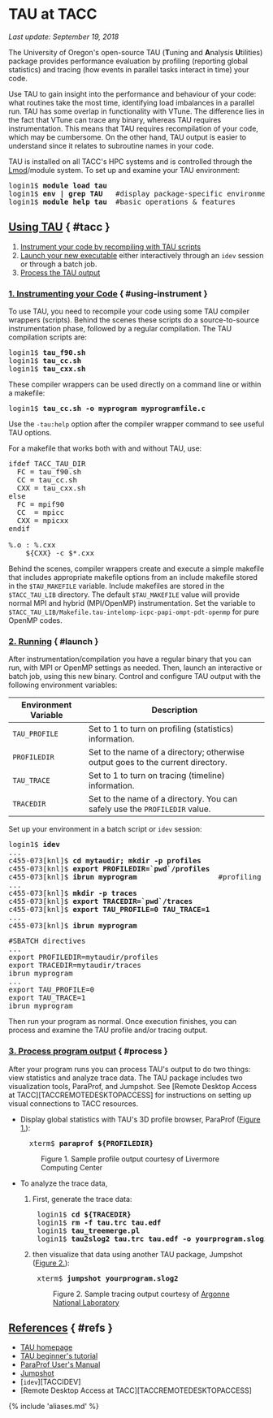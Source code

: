 # TAU at TACC
*Last update: September 19, 2018*

The University of Oregon's open-source TAU (**T**uning and **A**nalysis **U**tilities) package provides performance evaluation by profiling (reporting global statistics) and tracing (how events in parallel tasks interact in time) your code.  

Use TAU to gain insight into the performance and behaviour of your code: what routines take the most time, identifying load imbalances in a parallel run. TAU has some overlap in functionality with VTune. The difference lies in the fact that VTune can trace any binary, whereas TAU requires instrumentation. This means that TAU requires recompilation of your code, which may be cumbersome. On the other hand, TAU output is easier to understand since it relates to subroutine names in your code. 

TAU is installed on all TACC's HPC systems and is controlled through the [Lmod](https://www.tacc.utexas.edu/research-development/tacc-projects/lmod)/module system.  To set up and examine your TAU environment:

<pre class="cmd-line">
login1$ <b>module load tau</b>
login1$ <b>env | grep TAU</b>	#display package-specific environment variables
login1$ <b>module help tau</b>	#basic operations & features</pre>

## [Using TAU](#tacc) { #tacc }

1. [Instrument your code by recompiling with TAU scripts](#instrument)
2. [Launch your new executable](#launch) either interactively through an `idev` session or through a batch job.
3. [Process the TAU output](#process)

### [1. Instrumenting your Code](#using-instrument) { #using-instrument }

To use TAU, you need to recompile your code using some TAU compiler wrappers (scripts). Behind the scenes these scripts do a source-to-source instrumentation phase, followed by a regular compilation. The TAU compilation scripts are:

<pre class="cmd-line">
login1$ <b>tau_f90.sh</b>
login1$ <b>tau_cc.sh</b>
login1$ <b>tau_cxx.sh</b></pre>

These compiler wrappers can be used directly on a command line or within a makefile:

<pre class="cmd-line">login1$ <b>tau_cc.sh -o myprogram myprogramfile.c</b></pre>

Use the `-tau:help` option after the compiler wrapper command to see useful TAU options.

For a makefile that works both with and without TAU, use:

<pre class="makefile">
ifdef TACC_TAU_DIR
  FC = tau_f90.sh
  CC = tau_cc.sh
  CXX = tau_cxx.sh
else
  FC = mpif90
  CC  = mpicc
  CXX = mpicxx
endif

%.o : %.cxx
	${CXX} -c $*.cxx</pre>

Behind the scenes, compiler wrappers create and execute a simple makefile that includes appropriate makefile options from an include makefile stored in the `$TAU_MAKEFILE` variable. Include makefiles are stored in the `$TACC_TAU_LIB` directory. The default `$TAU_MAKEFILE` value  will provide normal MPI and hybrid (MPI/OpenMP) instrumentation. Set the variable to `$TACC_TAU_LIB/Makefile.tau-intelomp-icpc-papi-ompt-pdt-openmp` for pure OpenMP codes.




### [2. Running](#launch) { #launch }

After instrumentation/compilation you have a regular binary that you can run, with MPI or OpenMP settings as needed. Then, launch an interactive or batch job, using this new binary. Control and configure TAU output with the following environment variables:

Environment Variable | Description
--- | ---
`TAU_PROFILE` 	| Set to 1 to turn on profiling (statistics) information.
`PROFILEDIR` 		| Set to the name of a directory; otherwise output goes to the current directory.
`TAU_TRACE` 		| Set to 1 to turn on tracing (timeline) information.
`TRACEDIR` 		| Set to the name of a directory. You can safely use the `PROFILEDIR` value.</pre>


Set up your environment in a batch script or `idev` session: 

<pre class="cmd-line">
login1$ <b>idev</b>
...
c455-073[knl]$ <b>cd mytaudir; mkdir -p profiles</b>
c455-073[knl]$ <b>export PROFILEDIR=`pwd`/profiles</b>
c455-073[knl]$ <b>ibrun myprogram</b>					#profiling is on by default
...
c455-073[knl]$ <b>mkdir -p traces</b>
c455-073[knl]$ <b>export TRACEDIR=`pwd`/traces</b>
c455-073[knl]$ <b>export TAU_PROFILE=0 TAU_TRACE=1</b>
...
c455-073[knl]$ <b>ibrun myprogram</b>
</pre>

<pre class="job-script">
&#35;SBATCH directives
...
export PROFILEDIR=mytaudir/profiles
export TRACEDIR=mytaudir/traces
ibrun myprogram
...
export TAU_PROFILE=0
export TAU_TRACE=1
ibrun myprogram
</pre>

Then run your program as normal.  Once execution finishes, you can process and examine the TAU profile and/or tracing output.


### [3. Process program output](#process) { #process }

After your program runs you can process TAU's output to do two things: view statistics and analyze trace data.  The TAU package includes two visualization tools, ParaProf, and Jumpshot.  See [Remote Desktop Access at TACC][TACCREMOTEDESKTOPACCESS] for instructions on setting up visual connections to TACC resources.

* Display global statistics with TAU's 3D profile browser, ParaProf ([Figure 1.](#figure1)):

	<pre class="cmd-line">
	xterm$ <b>paraprof ${PROFILEDIR}</b></pre>

	<figure id="figure1">
	<img alt="" src="../../imgs/software/TAU-1.gif">
	<figcaption>Figure 1. Sample profile output courtesy of Livermore Computing Center</figcaption></figure>


* To analyze the trace data,

	1. First, generate the trace data: 

		<pre class="cmd-line">
		login1$ <b>cd ${TRACEDIR}</b>									# change to the directory containing trace files
		login1$ <b>rm -f tau.trc tau.edf</b>							# remove any previous output files
		login1$ <b>tau_treemerge.pl</b>									# merge all the trace files into one directory	
		login1$ <b>tau2slog2 tau.trc tau.edf -o yourprogram.slog2</b>	# create viewable files</pre>

	1. then visualize that data using another TAU package, Jumpshot ([Figure 2.](#figure2)): 

		<pre class="cmd-line">
		xterm$ <b>jumpshot yourprogram.slog2</b></pre>

		<figure id="figure2"><img alt="" src="../../imgs/software/TAU-2.png">
		<figcaption>Figure 2. Sample tracing output courtesy of <a href="http://www.mcs.anl.gov/research/projects/perfvis/pic/js4_timeline_preview_zoomed.png">Argonne National Laboratory</a></figcaption></figure>


## [References](#refs) { #refs }

* [TAU homepage](https://www.cs.uoregon.edu/research/tau/home.php)
* [TAU beginner's tutorial](http://tau.uoregon.edu/tau.ppt)
* [ParaProf User's Manual](https://www.cs.uoregon.edu/research/tau/docs/paraprof/)
* [Jumpshot](https://www.cs.uoregon.edu/research/tau/docs/newguide/bk01ch04s03.html)
* [`idev`][TACCIDEV]
* [Remote Desktop Access at TACC][TACCREMOTEDESKTOPACCESS]

{% include 'aliases.md' %}


